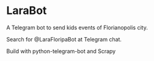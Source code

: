 # LaraBot

A Telegram bot to send kids events of Florianopolis city.

Search for @LaraFloripaBot at Telegram chat.

Build with python-telegram-bot and Scrapy


